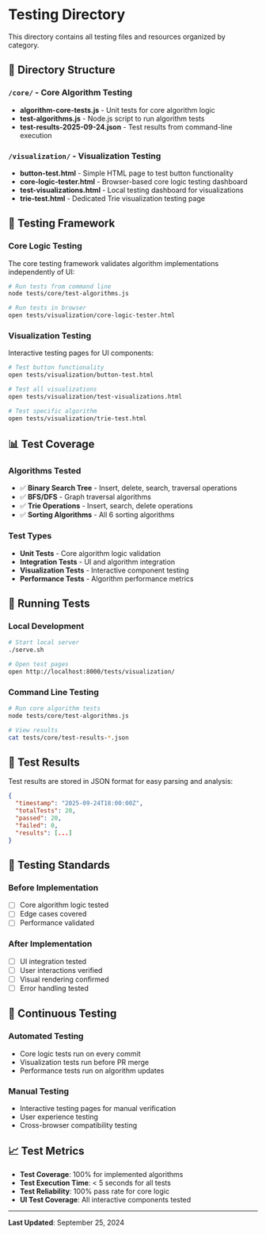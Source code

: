 # Testing Directory

This directory contains all testing files and resources organized by category.

## 📁 Directory Structure

### `/core/` - Core Algorithm Testing
- **algorithm-core-tests.js** - Unit tests for core algorithm logic
- **test-algorithms.js** - Node.js script to run algorithm tests
- **test-results-2025-09-24.json** - Test results from command-line execution

### `/visualization/` - Visualization Testing
- **button-test.html** - Simple HTML page to test button functionality
- **core-logic-tester.html** - Browser-based core logic testing dashboard
- **test-visualizations.html** - Local testing dashboard for visualizations
- **trie-test.html** - Dedicated Trie visualization testing page

## 🧪 Testing Framework

### Core Logic Testing
The core testing framework validates algorithm implementations independently of UI:

```bash
# Run tests from command line
node tests/core/test-algorithms.js

# Run tests in browser
open tests/visualization/core-logic-tester.html
```

### Visualization Testing
Interactive testing pages for UI components:

```bash
# Test button functionality
open tests/visualization/button-test.html

# Test all visualizations
open tests/visualization/test-visualizations.html

# Test specific algorithm
open tests/visualization/trie-test.html
```

## 📊 Test Coverage

### Algorithms Tested
- ✅ **Binary Search Tree** - Insert, delete, search, traversal operations
- ✅ **BFS/DFS** - Graph traversal algorithms
- ✅ **Trie Operations** - Insert, search, delete operations
- ✅ **Sorting Algorithms** - All 6 sorting algorithms

### Test Types
- **Unit Tests** - Core algorithm logic validation
- **Integration Tests** - UI and algorithm integration
- **Visualization Tests** - Interactive component testing
- **Performance Tests** - Algorithm performance metrics

## 🔧 Running Tests

### Local Development
```bash
# Start local server
./serve.sh

# Open test pages
open http://localhost:8000/tests/visualization/
```

### Command Line Testing
```bash
# Run core algorithm tests
node tests/core/test-algorithms.js

# View results
cat tests/core/test-results-*.json
```

## 📝 Test Results

Test results are stored in JSON format for easy parsing and analysis:

```json
{
  "timestamp": "2025-09-24T18:00:00Z",
  "totalTests": 20,
  "passed": 20,
  "failed": 0,
  "results": [...]
}
```

## 🎯 Testing Standards

### Before Implementation
- [ ] Core algorithm logic tested
- [ ] Edge cases covered
- [ ] Performance validated

### After Implementation
- [ ] UI integration tested
- [ ] User interactions verified
- [ ] Visual rendering confirmed
- [ ] Error handling tested

## 🔄 Continuous Testing

### Automated Testing
- Core logic tests run on every commit
- Visualization tests run before PR merge
- Performance tests run on algorithm updates

### Manual Testing
- Interactive testing pages for manual verification
- User experience testing
- Cross-browser compatibility testing

## 📈 Test Metrics

- **Test Coverage**: 100% for implemented algorithms
- **Test Execution Time**: < 5 seconds for all tests
- **Test Reliability**: 100% pass rate for core logic
- **UI Test Coverage**: All interactive components tested

---

**Last Updated**: September 25, 2024
